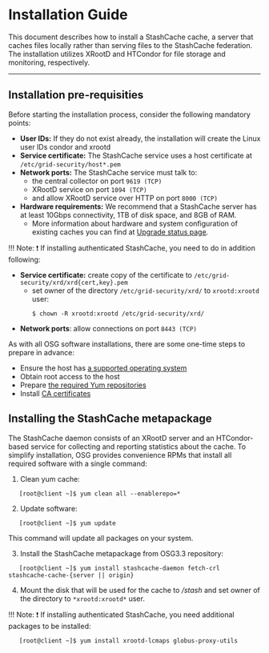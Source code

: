 # Installation Guide

This document describes how to install a StashCache cache, a server that caches files locally rather than serving files to the StashCache federation. The installation utilizes XRootD and HTCondor for file storage and monitoring, respectively.

---

## Installation pre-requisities

Before starting the installation process, consider the following mandatory points:

* __User IDs:__ If they do not exist already, the installation will create the Linux user IDs condor and xrootd
* __Service certificate:__ The StashCache service uses a host certificate at `/etc/grid-security/host*.pem`
* __Network ports:__ The StashCache service must talk to:
   * the central collector on port `9619 (TCP)` 
   * XRootD service on port `1094 (TCP)`
   * and allow XRootD service over HTTP on port `8000 (TCP)`
* __Hardware requirements:__ We recommend that a StashCache server has at least 10Gbps connectivity, 1TB of disk space, and 8GB of RAM. 
   * More information about hardware and system configuration of existing caches you can find at [Upgrade status page](../ops/upgrades.md).

!!! Note:
:heavy_exclamation_mark: If installing authenticated StashCache, you need to do in addition following:
* __Service certificate:__ create copy of the certificate to `/etc/grid-security/xrd/xrd{cert,key}.pem`
   * set owner of the directory `/etc/grid-security/xrd/` to `xrootd:xrootd` user:
      ```
      $ chown -R xrootd:xrootd /etc/grid-security/xrd/
      ```
* __Network ports__: allow connections on port `8443 (TCP)` 

As with all OSG software installations, there are some one-time steps to prepare in advance:

* Ensure the host has [a supported operating system](https://twiki.grid.iu.edu/bin/view/Documentation/Release3/SupportedOperatingSystems)
* Obtain root access to the host
* Prepare [the required Yum repositories](https://twiki.grid.iu.edu/bin/view/Documentation/Release3/YumRepositories)
* Install [CA certificates](https://twiki.grid.iu.edu/bin/view/Documentation/Release3/InstallCertAuth)

## Installing the StashCache metapackage

The StashCache daemon consists of an XRootD server and an HTCondor-based service for collecting and reporting statistics about the cache. To simplify installation, OSG provides convenience RPMs that install all required software with a single command:

1. Clean yum cache:
```
   [root@client ~]$ yum clean all --enablerepo=*
```

2. Update software:
```
   [root@client ~]$ yum update
```
   This command will update all packages on your system.

3. Install the StashCache metapackage from OSG3.3 repository:
```
   [root@client ~]$ yum install stashcache-daemon fetch-crl stashcache-cache-{server || origin}
```

4. Mount the disk that will be used for the cache to */stash* and set owner of the directory to `*xrootd:xrootd*` user.

!!! Note: 
:heavy_exclamation_mark: If installing authenticated StashCache, you need additional packages to be installed:
```
   [root@client ~]$ yum install xrootd-lcmaps globus-proxy-utils
```
